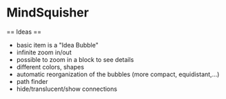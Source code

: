 MindSquisher
============

== Ideas ==
 - basic item is a "Idea Bubble"
 - infinite zoom in/out
 - possible to zoom in a block to see details
 - different colors, shapes
 - automatic reorganization of the bubbles (more compact, equidistant,...)
 - path finder
 - hide/translucent/show connections
